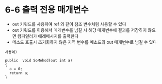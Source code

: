 
# 6-6 출력 전용 매개변수

* out 키워드를 사용하여 ref 와 같이 참조 변수처럼 사용할 수 있다
* out 키워드를 이용해서 매개변수를 넘길 시 해당 매개변수에 결과를 저장하지 않으면 컴파일러가 에레메시지를 출력한다
* 메소드 호출시 초기화하지 않은 지역 변수를 메소드의 out 매개변수로 넘길 수 있다
  

```
사용예)

public  void SoMehod(out int a)
{
  a = 0;
  return a;
}

```





